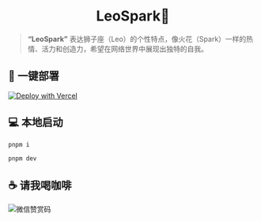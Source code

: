 <h1 align="center">LeoSpark🎇</h1>

> **“LeoSpark”** 表达狮子座（Leo）的个性特点，像火花（Spark）一样的热情、活力和创造力，希望在网络世界中展现出独特的自我。

## 🚀 一键部署

[![Deploy with Vercel](https://vercel.com/button)](https://vercel.com/new/clone?repository-url=[https%3A%2F%2Fgithub.com%2Fhamster1963%2Fnextme&env=SITE_URL,SITE_AUTHOR](https://github.com/ileostar/LeoSpark))

## 💻 本地启动

```typescript
pnpm i

pnpm dev
```

## ☕️ 请我喝咖啡

![微信赞赏码](https://blog.leostar.top/upload/wechatpay.png)
